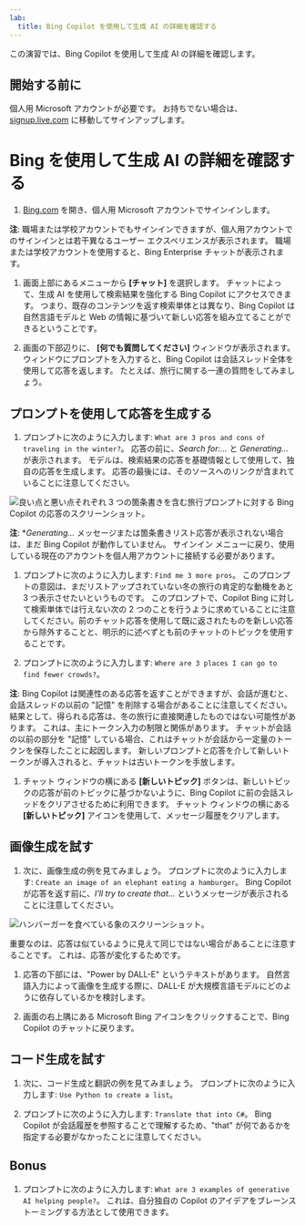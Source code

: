 ```yaml
---
lab:
  title: Bing Copilot を使用して生成 AI の詳細を確認する
---
```


この演習では、Bing Copilot を使用して生成 AI の詳細を確認します。 

## 開始する前に
個人用 Microsoft アカウントが必要です。 お持ちでない場合は、[signup.live.com](https://signup.live.com/signup?azure-portal=true) に移動してサインアップします。

# Bing を使用して生成 AI の詳細を確認する

1. [Bing.com](https://www.bing.com?azure-portal=true) を開き、個人用 Microsoft アカウントでサインインします。

**注**: 職場または学校アカウントでもサインインできますが、個人用アカウントでのサインインとは若干異なるユーザー エクスペリエンスが表示されます。 職場または学校アカウントを使用すると、Bing Enterprise チャットが表示されます。 

1. 画面上部にあるメニューから **[チャット]** を選択します。 チャットによって、生成 AI を使用して検索結果を強化する Bing Copilot にアクセスできます。 つまり、既存のコンテンツを返す検索単体とは異なり、Bing Copilot は自然言語モデルと Web の情報に基づいて新しい応答を組み立てることができるということです。  
    
1. 画面の下部辺りに、 **[何でも質問してください]** ウィンドウが表示されます。 ウィンドウにプロンプトを入力すると、Bing Copilot は会話スレッド全体を使用して応答を返します。 たとえば、旅行に関する一連の質問をしてみましょう。 

## プロンプトを使用して応答を生成する

1. プロンプトに次のように入力します: `What are 3 pros and cons of traveling in the winter?`。 応答の前に、*Search for:...* と *Generating...* が表示されます。 モデルは、検索結果の応答を基礎情報として使用して、独自の応答を生成します。 応答の最後には、そのソースへのリンクが含まれていることに注意してください。 

![良い点と悪い点それぞれ 3 つの箇条書きを含む旅行プロンプトに対する Bing Copilot の応答のスクリーンショット。](../media/generative-ai/bing-copilot-response-traveling.png) 

**注**: **Generating...* メッセージまたは箇条書きリスト応答が表示されない場合は、まだ Bing Copilot が動作していません。 サインイン メニューに戻り、使用している現在のアカウントを個人用アカウントに接続する必要があります。 
 
1. プロンプトに次のように入力します: `Find me 3 more pros`。 このプロンプトの意図は、まだリストアップされていない冬の旅行の肯定的な動機をあと 3 つ表示させたいというものです。 このプロンプトで、Copilot Bing に対して検索単体では行えない次の 2 つのことを行うように求めていることに注意してください。前のチャット応答を使用して既に返されたものを新しい応答から除外することと、明示的に述べずとも前のチャットのトピックを使用することです。 

1. プロンプトに次のように入力します: `Where are 3 places I can go to find fewer crowds?`。 

**注**: Bing Copilot は関連性のある応答を返すことができますが、会話が進むと、会話スレッドの以前の "記憶" を削除する場合があることに注意してください。 結果として、得られる応答は、冬の旅行に直接関連したものではない可能性があります。 これは、主にトークン入力の制限と関係があります。 チャットが会話の以前の部分を "記憶" している場合、これはチャットが会話から一定量のトークンを保存したことに起因します。 新しいプロンプトと応答を介して新しいトークンが導入されると、チャットは古いトークンを手放します。 

1. チャット ウィンドウの横にある **[新しいトピック]** ボタンは、新しいトピックの応答が前のトピックに基づかないように、Bing Copilot に前の会話スレッドをクリアさせるために利用できます。 チャット ウィンドウの横にある **[新しいトピック]** アイコンを使用して、メッセージ履歴をクリアします。 

## 画像生成を試す

1. 次に、画像生成の例を見てみましょう。 プロンプトに次のように入力します: `Create an image of an elephant eating a hamburger`。 Bing Copilot が応答を返す前に、*I'll try to create that...* というメッセージが表示されることに注意してください。 

![ハンバーガーを食べている象のスクリーンショット。](../media/generative-ai/dall-e-elephant.png)

重要なのは、応答は似ているように見えて同じではない場合があることに注意することです。 これは、応答が変化するためです。  

1. 応答の下部には、"Power by DALL-E" というテキストがあります。 自然言語入力によって画像を生成する際に、DALL-E が大規模言語モデルにどのように依存しているかを検討します。 

1. 画面の右上隅にある Microsoft Bing アイコンをクリックすることで、Bing Copilot のチャットに戻ります。 

## コード生成を試す

1. 次に、コード生成と翻訳の例を見てみましょう。 プロンプトに次のように入力します: `Use Python to create a list`。 

1. プロンプトに次のように入力します: `Translate that into C#`。 Bing Copilot が会話履歴を参照することで理解するため、"that" が何であるかを指定する必要がなかったことに注意してください。 

## Bonus 

1. プロンプトに次のように入力します: `What are 3 examples of generative AI helping people?`。 これは、自分独自の Copilot のアイデアをブレーンストーミングする方法として使用できます。  

